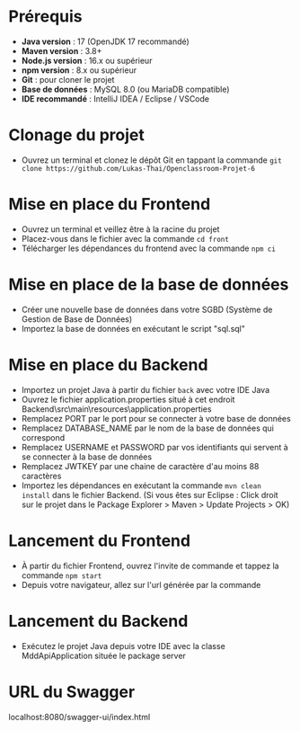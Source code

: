 # Prérequis

- **Java version** : 17 (OpenJDK 17 recommandé)  
- **Maven version** : 3.8+  
- **Node.js version** : 16.x ou supérieur  
- **npm version** : 8.x ou supérieur  
- **Git** : pour cloner le projet  
- **Base de données** : MySQL 8.0 (ou MariaDB compatible)  
- **IDE recommandé** : IntelliJ IDEA / Eclipse / VSCode

# Clonage du projet

- Ouvrez un terminal et clonez le dépôt Git en tappant la commande ```git clone https://github.com/Lukas-Thai/Openclassroom-Projet-6```

# Mise en place du Frontend

- Ouvrez un terminal et veillez être à la racine du projet
- Placez-vous dans le fichier avec la commande ```cd front```
- Télécharger les dépendances du frontend avec la commande ```npm ci```

# Mise en place de la base de données

- Créer une nouvelle base de données dans votre SGBD (Système de Gestion de Base de Données)
- Importez la base de données en exécutant le script "sql.sql"

# Mise en place du Backend 

- Importez un projet Java à partir du fichier `back` avec votre IDE Java
- Ouvrez le fichier application.properties situé à cet endroit Backend\src\main\resources\application.properties
- Remplacez PORT par le port pour se connecter à votre base de données
- Remplacez DATABASE_NAME par le nom de la base de données qui correspond
- Remplacez USERNAME et PASSWORD par vos identifiants qui servent à se connecter à la base de données
- Remplacez JWTKEY par une chaine de caractère d'au moins 88 caractères
- Importez les dépendances en exécutant la commande ```mvn clean install``` dans le fichier Backend. (Si vous êtes sur Eclipse : Click droit sur le projet dans le Package Explorer > Maven > Update Projects > OK)

# Lancement du Frontend

- À partir du fichier Frontend, ouvrez l'invite de commande et tappez la commande ```npm start```
- Depuis votre navigateur, allez sur l'url générée par la commande

# Lancement du Backend

- Exécutez le projet Java depuis votre IDE avec la classe MddApiApplication située le package server

# URL du Swagger

localhost:8080/swagger-ui/index.html
